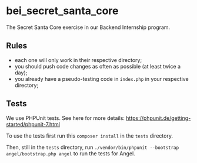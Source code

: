 # bei_secret_santa_core

The Secret Santa Core exercise in our Backend Internship program.

## Rules

- each one will only work in their respective directory;
- you should push code changes as often as possible (at least twice a day);
- you already have a pseudo-testing code in `index.php` in your respective directory;

## Tests

We use PHPUnit tests. See here for more details: https://phpunit.de/getting-started/phpunit-7.html

To use the tests first run this `composer install` in the `tests` directory.

Then, still in the `tests` directory, run `./vendor/bin/phpunit --bootstrap angel/bootstrap.php angel` to run the tests for Angel.
